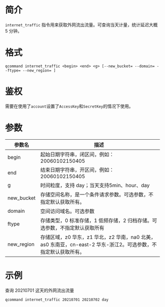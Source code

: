 # 简介

`internet_traffic` 指令用来获取外网流出流量。可查询当天计量，统计延迟大概 5 分钟。


# 格式
```
qcommand internet_traffic <begin> <end> <g> [--new_bucket= --domain= --ftype= --new_region= ]
```

# 鉴权

需要在使用了`account`设置了`AccessKey`和`SecretKey`的情况下使用。

# 参数

|参数名|描述|
|-----|-----|
|begin|起始日期字符串，闭区间，例如： 20060102150405|
|end| 结束日期字符串，开区间，例如： 20060102150405|
|g|时间粒度，支持 day；当天支持5min、hour、day|
|new_bucket|存储空间名称，是一个条件请求参数。可选参数，不指定默认获取所有。|
|domain|空间访问域名。可选参数|
|ftype|存储类型，0 标准存储，1 低频存储，2 归档存储。可选参数，不指定默认获取所有|
|new_region|存储区域，z0 华东，z1 华北，z2 华南，na0 北美，as0 东南亚，cn-east-2 华东-浙江2。可选参数，不指定默认获取所有。|

# 示例

查询 20210701 这天的外网流出流量
```
qcommand internet_traffic 20210701 20210702 day
```

